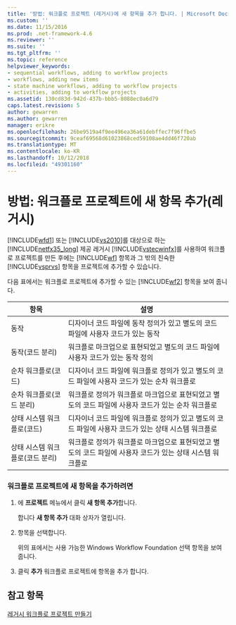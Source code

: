 ```yaml
---
title: '방법: 워크플로 프로젝트 (레거시)에 새 항목을 추가 합니다. | Microsoft Docs'
ms.custom: ''
ms.date: 11/15/2016
ms.prod: .net-framework-4.6
ms.reviewer: ''
ms.suite: ''
ms.tgt_pltfrm: ''
ms.topic: reference
helpviewer_keywords:
- sequential workflows, adding to workflow projects
- workflows, adding new items
- state machine workflows, adding to workflow projects
- activities, adding to workflow projects
ms.assetid: 130cd83d-942d-437b-bbb5-8088ec0a6d79
caps.latest.revision: 5
author: gewarren
ms.author: gewarren
manager: erikre
ms.openlocfilehash: 26be9519a4f9ee496ea36a61debffec7f96ffbe5
ms.sourcegitcommit: 9ceaf69568d61023868ced59108ae4dd46f720ab
ms.translationtype: MT
ms.contentlocale: ko-KR
ms.lasthandoff: 10/12/2018
ms.locfileid: "49301160"
---
```

# <a name="how-to-add-a-new-item-to-a-workflow-project-legacy"></a>방법: 워크플로 프로젝트에 새 항목 추가(레거시)
[!INCLUDE[wfd1](../includes/wfd1-md.md)] 또는 [!INCLUDE[vs2010](../includes/vs2010-md.md)]를 대상으로 하는 [!INCLUDE[netfx35_long](../includes/netfx35-long-md.md)] 제공 레거시 [!INCLUDE[vstecwinfx](../includes/vstecwinfx-md.md)]를 사용하여 워크플로 프로젝트를 만든 후에는 [!INCLUDE[wf](../includes/wf-md.md)] 항목과 그 밖의 친숙한 [!INCLUDE[vsprvs](../includes/vsprvs-md.md)] 항목을 프로젝트에 추가할 수 있습니다.  
  
 다음 표에서는 워크플로 프로젝트에 추가할 수 있는 [!INCLUDE[wf2](../includes/wf2-md.md)] 항목을 보여 줍니다.  
  
|항목|설명|  
|----------|-----------------|  
|동작|디자이너 코드 파일에 동작 정의가 있고 별도의 코드 파일에 사용자 코드가 있는 동작|  
|동작(코드 분리)|워크플로 마크업으로 표현되었고 별도의 코드 파일에 사용자 코드가 있는 동작 정의|  
|순차 워크플로(코드)|디자이너 코드 파일에 워크플로 정의가 있고 별도의 코드 파일에 사용자 코드가 있는 순차 워크플로|  
|순차 워크플로(코드 분리)|워크플로 정의가 워크플로 마크업으로 표현되었고 별도의 코드 파일에 사용자 코드가 있는 순차 워크플로|  
|상태 시스템 워크플로(코드)|디자이너 코드 파일에 워크플로 정의가 있고 별도의 코드 파일에 사용자 코드가 있는 상태 시스템 워크플로|  
|상태 시스템 워크플로(코드 분리)|워크플로 정의가 워크플로 마크업으로 표현되었고 별도의 코드 파일에 사용자 코드가 있는 상태 시스템 워크플로|  
  
### <a name="to-add-a-new-item-to-a-workflow-project"></a>워크플로 프로젝트에 새 항목을 추가하려면  
  
1.  에 **프로젝트** 메뉴에서 클릭 **새 항목 추가**합니다.  
  
     합니다 **새 항목 추가** 대화 상자가 열립니다.  
  
2.  항목을 선택합니다.  
  
     위의 표에서는 사용 가능한 Windows Workflow Foundation 선택 항목을 보여 줍니다.  
  
3.  클릭 **추가** 워크플로 프로젝트에 항목을 추가 합니다.  
  
## <a name="see-also"></a>참고 항목  
 [레거시 워크플로 프로젝트 만들기](../workflow-designer/creating-legacy-workflow-projects.md)